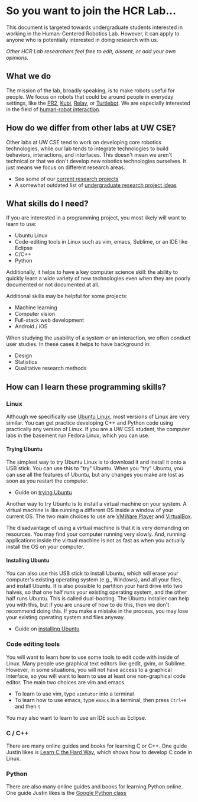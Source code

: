 # So you want to join the HCR Lab...

This document is targeted towards undergraduate students interested in working in the Human-Centered Robotics Lab.
However, it can apply to anyone who is potentially interested in doing research with us.

*Other HCR Lab researchers feel free to edit, dissent, or add your own opinions.*

## What we do
The mission of the lab, broadly speaking, is to make robots useful for people.
We focus on robots that could be around people in everyday settings, like the [PR2](https://www.willowgarage.com/pages/pr2/overview), [Kubi](https://www.revolverobotics.com/), [Relay](http://www.savioke.com/), or [Turtlebot](http://www.turtlebot.com/).
We are especially interested in the field of [human-robot interaction](https://en.wikipedia.org/wiki/Human%E2%80%93robot_interaction).

## How do we differ from other labs at UW CSE?
Other labs at UW CSE tend to work on developing core robotics technologies, while our lab tends to integrate technologies to build behaviors, interactions, and interfaces.
This doesn't mean we aren't technical or that we don't develop new robotics technologies ourselves.
It just means we focus on different research areas.

- See some of our [current research projects](http://hcrlab.cs.washington.edu/#!/research)
- A somewhat outdated list of [undergraduate research project ideas](https://sites.google.com/site/humancenteredrobotics/undergrad-projects)

## What skills do I need?
If you are interested in a programming project, you most likely will want to learn to use:
- Ubuntu Linux
- Code-editing tools in Linux such as vim, emacs, Sublime, or an IDE like Eclipse
- C/C++
- Python

Additionally, it helps to have a key computer science skill: the ability to quickly learn a wide variety of new technologies even when they are poorly documented or not documented at all.

Additional skills may be helpful for some projects:
- Machine learning
- Computer vision
- Full-stack web development
- Android / iOS

When studying the usability of a system or an interaction, we often conduct user studies.
In these cases it helps to have background in:
- Design
- Statistics
- Qualitative research methods

## How can I learn these programming skills?
### Linux
Although we specifically use [Ubuntu Linux](http://www.ubuntu.com/desktop), most versions of Linux are very similar.
You can get practice developing C++ and Python code using practically any version of Linux.
If you are a UW CSE student, the computer labs in the basement run Fedora Linux, which you can use.

#### Trying Ubuntu
The simplest way to try Ubuntu Linux is to download it and install it onto a USB stick.
You can use this to "try" Ubuntu.
When you "try" Ubuntu, you can use all the features of Ubuntu, but any changes you make are lost as soon as you restart the computer.

- Guide on [trying Ubuntu](http://www.ubuntu.com/download/desktop/try-ubuntu-before-you-install)

Another way to try Ubuntu is to install a virtual machine on your system.
A virtual machine is like running a different OS inside a window of your current OS.
The two main choices to use are [VMWare Player](https://www.vmware.com/products/player/) and [VirtualBox](https://www.virtualbox.org/wiki/Downloads).

The disadvantage of using a virtual machine is that it is very demanding on resources.
You may find your computer running very slowly.
And, running applications inside the virtual machine is not as fast as when you actually install the OS on your computer.

#### Installing Ubuntu
You can also use this USB stick to install Ubuntu, which will erase your computer's existing operating system (e.g., Windows), and all your files, and install Ubuntu.
It is also possible to partition your hard drive into two halves, so that one half runs your existing operating system, and the other half runs Ubuntu.
This is called dual-booting.
The Ubuntu installer can help you with this, but if you are unsure of how to do this, then we don't recommend doing this.
If you make a mistake in the process, you may lose your existing operating system and files anyway.

- Guide on [installing Ubuntu](http://www.ubuntu.com/download/desktop/install-ubuntu-desktop)

### Code editing tools
You will want to learn how to use some tools to edit code with inside of Linux.
Many people use graphical text editors like gedit, gvim, or Sublime.
However, in some situations, you will not have access to a graphical interface, so you will want to learn to use at least one non-graphical code editor.
The main two choices are vim and emacs.

- To learn to use vim, type `vimtutor` into a terminal
- To learn how to use emacs, type `emacs` in a terminal, then press `Ctrl+H` and then `t`

You may also want to learn to use an IDE such as Eclipse.

### C / C++
There are many online guides and books for learning C or C++.
One guide Justin likes is [Learn C the Hard Way](http://c.learncodethehardway.org/book/), which shows how to develop C code in Linux.

### Python
There are also many online guides and books for learning Python online.
One guide Justin likes is the [Google Python class](https://developers.google.com/edu/python/)
